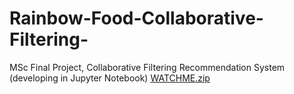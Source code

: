 # Rainbow-Food-Collaborative-Filtering-
MSc Final Project, Collaborative Filtering Recommendation System (developing in Jupyter Notebook)
[WATCHME.zip](https://github.com/ChiaraDM/RainbowFood-Collaborative-Filtering-/files/7123679/WATCHME.zip)
